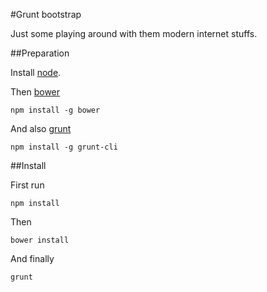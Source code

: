 #Grunt bootstrap

Just some playing around with them modern internet stuffs.


##Preparation

Install [node](http://nodejs.org/).

Then [bower](http://bower.io/)

    npm install -g bower
    
And also [grunt](http://gruntjs.com/)

    npm install -g grunt-cli



    
    


##Install

First run

    npm install
    
Then
 
    bower install
    
And finally
    
    grunt

